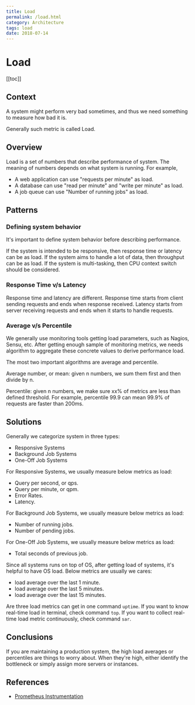 ```yaml
---
title: Load
permalink: /load.html
category: Architecture
tags: load
date: 2018-07-14
---
```


# Load

[[toc]]

## Context 

A system might perform very bad sometimes, and thus we need something to measure how bad it is.

Generally such metric is called Load.

## Overview

Load is a set of numbers that describe performance of system. The meaning of numbers depends on what system is running. For example,

* A web application can use "requests per minute" as load.
* A database can use "read per minute" and "write per minute" as load.
* A job queue can use "Number of running jobs" as load.

## Patterns

### Defining system behavior

It's important to define system behavior before describing performance.

If the system is intended to be responsive, then response time or latency can be as load. If the system aims to handle a lot of data, then throughput can be as load. If the system is multi-tasking, then CPU context switch should be considered.

### Response Time v/s Latency

Response time and latency are different. Response time starts from client sending requests and ends when response received. Latency starts from server receiving requests and ends when it starts to handle requests.

### Average v/s Percentile

We generally use monitoring tools getting load parameters, such as Nagios, Sensu, etc. After getting enough sample of monitoring metrics, we needs algorithm to aggregate these concrete values to derive performance load.

The most two important algorithms are average and percentile. 

Average number, or mean: given n numbers, we sum them first and then divide by n.

Percentile: given n numbers, we make sure xx% of metrics are less than defined threshold. For example, percentile 99.9 can mean 99.9% of requests are faster than 200ms.

## Solutions

Generally we categorize system in three types:

* Responsive Systems
* Background Job Systems
* One-Off Job Systems

For Responsive Systems, we usually measure below metrics as load:

* Query per second, or qps.
* Query per minute, or qpm.
* Error Rates.
* Latency.

For Background Job Systems, we usually measure below metrics as load:

* Number of running jobs.
* Number of pending jobs.

For One-Off Job Systems, we usually measure below metrics as load:

* Total seconds of previous job.

Since all systems runs on top of OS, after getting load of systems, it's helpful to have OS load. Below metrics are usually we cares:

* load average over the last 1 minute.
* load average over the last 5 minutes.
* load average over the last 15 minutes.

Are three load metrics can get in one command `uptime`. If you want to know real-time load in terminal, check command `top`. If you want to collect real-time load metric continuously, check command `sar`.

## Conclusions

If you are maintaining a production system, the high load averages or percentiles are things to worry about. When they're high, either identify the bottleneck or simply assign more servers or instances.

## References

* [Prometheus Instrumentation](https://prometheus.io/docs/practices/instrumentation/)
